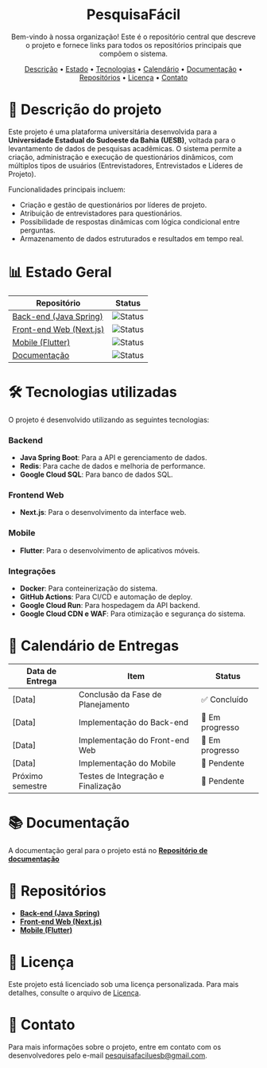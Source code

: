 <h1 align="center" size="20">PesquisaFácil</h1>

<p align="center"> Bem-vindo à nossa organização! Este é o repositório central que descreve o projeto e fornece links para todos os repositórios principais que compõem o sistema.<p>
<p align="center">
  <a href="#-descrição-do-projeto">Descrição</a> •
  <a href="#-estado-geral">Estado</a> •
  <a href="#-tecnologias-utilizadas">Tecnologias</a> •
  <a href="#-calendário-de-entregas">Calendário</a> •
  <a href="#-documentação">Documentação</a> •
  <a href="#-repositórios">Repositórios</a> •
  <a href="#-licença">Licença</a> •
  <a href="#-contato">Contato</a> 
</p>

# 📝 Descrição do projeto
Este projeto é uma plataforma universitária desenvolvida para a **Universidade Estadual do Sudoeste da Bahia (UESB)**, voltada para o levantamento de dados de pesquisas acadêmicas. O sistema permite a criação, administração e execução de questionários dinâmicos, com múltiplos tipos de usuários (Entrevistadores, Entrevistados e Líderes de Projeto).

Funcionalidades principais incluem:
- Criação e gestão de questionários por líderes de projeto.
- Atribuição de entrevistadores para questionários.
- Possibilidade de respostas dinâmicas com lógica condicional entre perguntas.
- Armazenamento de dados estruturados e resultados em tempo real.


# 📊 Estado Geral

| Repositório           | Status                                                                 | 
|-----------------------|------------------------------------------------------------------------|
| [Back-end (Java Spring)](https://github.com/PesquisaFacilUesb/pesquisafacil-back)  | ![Status](https://img.shields.io/badge/status-em%20progresso-yellow) | 
| [Front-end Web (Next.js)](https://github.com/PesquisaFacilUesb/pesquisafacil-web)     | ![Status](https://img.shields.io/badge/status-em%20progresso-yellow) | 
| [Mobile (Flutter)](https://github.com/PesquisaFacilUesb/pesquisafacil-front)         | ![Status](https://img.shields.io/badge/status-em%20progresso-yellow) | 
| [Documentação](https://github.com/PesquisaFacilUesb/pesquisafacil-docs)       | ![Status](https://img.shields.io/badge/status-finalizado-green) | 



# 🛠 Tecnologias utilizadas
O projeto é desenvolvido utilizando as seguintes tecnologias:

### Backend
- **Java Spring Boot**: Para a API e gerenciamento de dados.
- **Redis**: Para cache de dados e melhoria de performance.
- **Google Cloud SQL**: Para banco de dados SQL.

### Frontend Web
- **Next.js**: Para o desenvolvimento da interface web.

### Mobile
- **Flutter**: Para o desenvolvimento de aplicativos móveis.

### Integrações
- **Docker**: Para conteinerização do sistema.
- **GitHub Actions**: Para CI/CD e automação de deploy.
- **Google Cloud Run**: Para hospedagem da API backend.
- **Google Cloud CDN e WAF**: Para otimização e segurança do sistema.



# 📅 Calendário de Entregas

| Data de Entrega  | Item                                                  | Status             |
|------------------|-------------------------------------------------------|--------------------|
| [Data]           | Conclusão da Fase de Planejamento                     | ✅ Concluído        |
| [Data]           | Implementação do Back-end                             | 🔄 Em progresso    |
| [Data]           | Implementação do Front-end Web                        | 🔄 Em progresso    |
| [Data]           | Implementação do Mobile                               | 🚧 Pendente         |
| Próximo semestre | Testes de Integração e Finalização                    | 🚧 Pendente         |


# 📚 Documentação

A documentação geral para o projeto está no **[Repositório de documentação](https://github.com/PesquisaFacilUesb/pesquisafacil-docs)**


# 📂 Repositórios

- **[Back-end (Java Spring)](link-para-o-repositorio-backend)**
- **[Front-end Web (Next.js)](link-para-o-repositorio-web)**
- **[Mobile (Flutter)](link-para-o-repositorio-mobile)**


# 📜 Licença

Este projeto está licenciado sob uma licença personalizada. Para mais detalhes, consulte o arquivo de [Licença](LICENSE.md).



# 📧 Contato

Para mais informações sobre o projeto, entre em contato com os desenvolvedores pelo e-mail [pesquisafaciluesb@gmail.com](mailto:pesquisafaciluesb@gmail.com).
